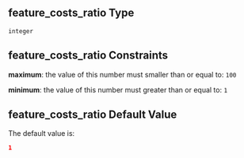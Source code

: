 ## feature_costs_ratio Type

`integer`

## feature_costs_ratio Constraints

**maximum**: the value of this number must smaller than or equal to: `100`

**minimum**: the value of this number must greater than or equal to: `1`

## feature_costs_ratio Default Value

The default value is:

```json
1
```
